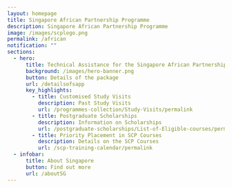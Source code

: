 ```yaml
---
layout: homepage
title: Singapore African Partnership Programme
description: Singapore African Partnership Programme
image: /images/scplogo.png
permalink: /african
notification: ""
sections:
  - hero:
      title: Technical Assistance for the Singapore African Partnership Programme
      background: /images/hero-banner.png
      button: Details of the package
      url: /detailsofsapp
      key_highlights:
        - title: Customised Study Visits
          description: Past Study Visits
          url: /programmes-collection/Study-Visits/permalink
        - title: Postgraduate Scholarships
          description: Information on Scholarships
          url: /postgraduate-scholarships/List-of-Eligible-courses/permalink
        - title: Priority Placement in SCP Courses
          description: Details on the SCP Courses
          url: /scp-training-calendar/permalink
  - infobar:
      title: About Singapore
      button: Find out more
      url: /aboutSG
---
```

